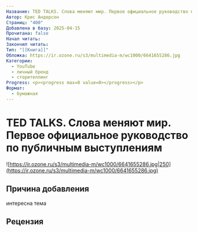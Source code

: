 ```yaml
---
Название: TED TALKS. Слова меняют мир. Первое официальное руководство по публичным выступлениям
Автор: Крис Андерсон
Страниц: "400"
Добавлена в базу: 2025-04-15
Прочитана: false
Начал читать: 
Закончил читать: 
Тип: "[[Книга]]"
Обложка: https://ir.ozone.ru/s3/multimedia-m/wc1000/6641655286.jpg
Категории:
  - YouTube
  - личный бренд
  - сторителлинг
Progress: <p><progress max=0 value=0></progress></p>
Формат:
  - бумажная
---
```

# TED TALKS. Слова меняют мир. Первое официальное руководство по публичным выступлениям

![https://ir.ozone.ru/s3/multimedia-m/wc1000/6641655286.jpg|250](https://ir.ozone.ru/s3/multimedia-m/wc1000/6641655286.jpg)

## Причина добавления

интересна тема

## Рецензия
